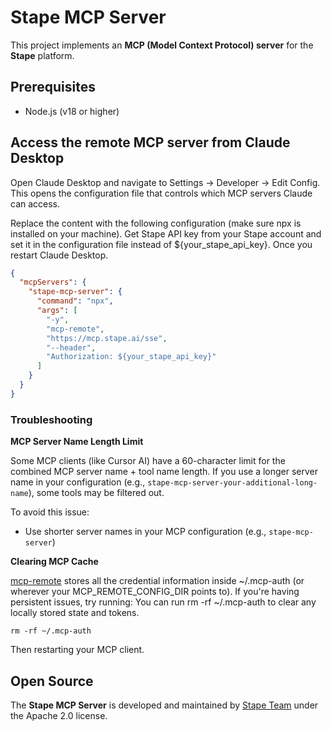 # Stape MCP Server

This project implements an **MCP (Model Context Protocol) server** for the **Stape** platform.

## Prerequisites
- Node.js (v18 or higher)

## Access the remote MCP server from Claude Desktop

Open Claude Desktop and navigate to Settings -> Developer -> Edit Config. This opens the configuration file that controls which MCP servers Claude can access.

Replace the content with the following configuration (make sure npx is installed on your machine). Get Stape API key from your Stape account and set it in the configuration file instead of ${your_stape_api_key}. Once you restart Claude Desktop.

```json
{
  "mcpServers": {
    "stape-mcp-server": {
      "command": "npx",
      "args": [
        "-y",
        "mcp-remote",
        "https://mcp.stape.ai/sse",
        "--header",
        "Authorization: ${your_stape_api_key}"
      ]
    }
  }
}
```

### Troubleshooting

**MCP Server Name Length Limit**

Some MCP clients (like Cursor AI) have a 60-character limit for the combined MCP server name + tool name length. If you use a longer server name in your configuration (e.g., `stape-mcp-server-your-additional-long-name`), some tools may be filtered out.

To avoid this issue:
- Use shorter server names in your MCP configuration (e.g., `stape-mcp-server`)

**Clearing MCP Cache**

[mcp-remote](https://github.com/geelen/mcp-remote#readme) stores all the credential information inside ~/.mcp-auth (or wherever your MCP_REMOTE_CONFIG_DIR points to). If you're having persistent issues, try running:
You can run rm -rf ~/.mcp-auth to clear any locally stored state and tokens.
```
rm -rf ~/.mcp-auth
```
Then restarting your MCP client.

## Open Source

The **Stape MCP Server** is developed and maintained by [Stape Team](https://stape.io/) under the Apache 2.0 license.
